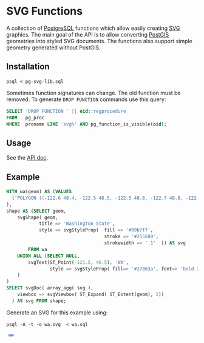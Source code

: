 # SVG Functions

A collection of [PostgreSQL](https://www.postgresql.org/) functions
which allow easily creating [SVG](https://developer.mozilla.org/en-US/docs/Web/SVG) graphics.
The main goal of the API is to allow converting [PostGIS](https://postgis.net/) geometries into styled SVG documents.
The functions also support simple geometry generated without PostGIS.

## Installation

```
psql < pg-svg-lib.sql
```

Sometimes function signatures can change.
The old function must be removed.
To generate `DROP FUNCTION` commands use this query:

```sql
SELECT 'DROP FUNCTION ' || oid::regprocedure
FROM   pg_proc
WHERE  proname LIKE 'svg%' AND pg_function_is_visible(oid);
```

## Usage

See the [API doc](API.md).

## Example

```sql
WITH wa(geom) AS (VALUES
  ('POLYGON ((-122.6 48.4, -122.5 48.5, -122.5 48.8, -122.7 48.8, -122.8 49, -117 49, -117 46.4, -116.9 46, -119 46, -119.1 45.9, -119.6 45.9, -120.4 45.7, -120.6 45.7, -121.2 45.6, -121.3 45.7, -121.8 45.7, -122.2 45.5, -122.8 45.6, -122.8 45.9, -122.9 46.1, -123.2 46.2, -123.3 46.1, -123.5 46.3, -124.1 46.3, -124.1 46.6, -124 46.6, -123.8 46.7, -124.1 46.7, -124.1 46.9, -123.8 47, -124.1 47, -124.2 46.9, -124.2 47.3, -124.3 47.3, -124.4 47.6, -124.6 47.9, -124.7 48.2, -124.7 48.4, -124 48.2, -123.4 48.1, -123.1 48.1, -122.8 48.1, -122.7 47.9, -122.9 47.8, -122.9 47.6, -122.8 47.7, -122.5 47.9, -122.5 47.8, -122.6 47.7, -122.5 47.5, -122.6 47.3, -122.5 47.3, -122.3 47.3, -122.4 47.8, -122.2 48, -122.5 48.3, -122.6 48.4))'::geometry)
),
shape AS (SELECT geom, 
    svgShape( geom,
            title => 'Washington State',
            style => svgStyleProp(  fill => '#99b7ff',
                                    stroke => '#255580',
                                    strokewidth => '.1'  )) AS svg 
        FROM wa
    UNION ALL (SELECT NULL,
        svgText(ST_Point(-121.5, 46.5), 'WA', 
                style => svgStyleProp( fill=> '#27863a', font=> 'bold 2px serif') )
    )
)
SELECT svgDoc( array_agg( svg ),
    viewbox => svgViewbox( ST_Expand( ST_Extent(geom), 2))
  ) AS svg FROM shape;
```
Generate an SVG for this example using:
```
psql -A -t -o wa.svg  < wa.sql
```
![](demo/map/wa.svg)
